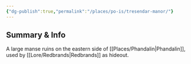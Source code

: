 ```yaml
---
{"dg-publish":true,"permalink":"/places/po-is/tresendar-manor/"}
---
```


## Summary & Info
A large manse ruins on the eastern side of [[Places/Phandalin\|Phandalin]], used by [[Lore/Redbrands\|Redbrands]] as hideout.